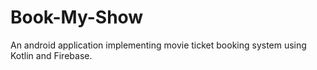 # Book-My-Show
An android application implementing movie ticket booking system using Kotlin and Firebase.
